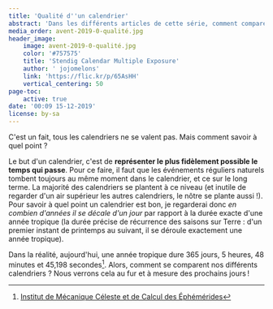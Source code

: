 ```yaml
---
title: 'Qualité d''un calendrier'
abstract: 'Dans les différents articles de cette série, comment comparer les calendriers entre eux ?'
media_order: avent-2019-0-qualité.jpg
header_image:
    image: avent-2019-0-qualité.jpg
    color: '#757575'
    title: 'Stendig Calendar Multiple Exposure'
    author: ' jojomelons'
    link: 'https://flic.kr/p/65AsHH'
    vertical_centering: 50
page-toc:
    active: true
date: '00:09 15-12-2019'
license: by-sa
---
```


C'est un fait, tous les calendriers ne se valent pas. Mais comment savoir à quel point ?

Le but d'un calendrier, c'est de **représenter le plus fidèlement possible le temps qui passe**. Pour ce faire, il faut que les événements réguliers naturels tombent toujours au même moment dans le calendrier, et ce sur le long terme. La majorité des calendriers se plantent à ce niveau (et inutile de regarder d'un air supérieur les autres calendriers, le nôtre se plante aussi !). Pour savoir à quel point un calendrier est bon, je regarderai donc _en combien d'années il se décale d'un jour_ par rapport à la durée exacte d'une année tropique (la durée précise de récurrence des saisons sur Terre : d'un premier instant de printemps au suivant, il se déroule exactement une année tropique).

Dans la réalité, aujourd'hui, une année tropique dure 365 jours, 5 heures, 48 minutes et 45,198 secondes[^année-tropique]. Alors, comment se comparent nos différents calendriers ? Nous verrons cela au fur et à mesure des prochains jours !

[^année-tropique]: [Institut de Mécanique Céleste et de Calcul des Éphémérides](ftp://ftp.imcce.fr/pub/misc/annee_tropique/annee_tropique.doc)
